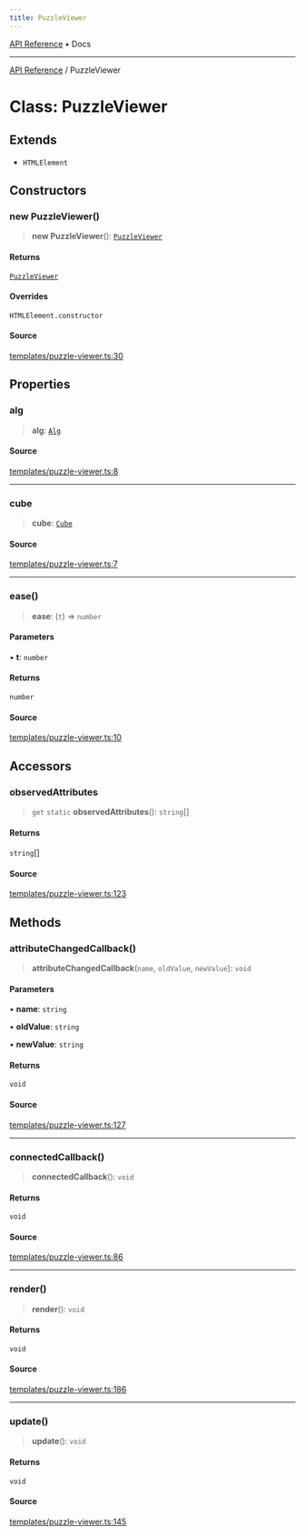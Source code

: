 ```yaml
---
title: PuzzleViewer
---
```


[API Reference](/docs/api/) • Docs

***

[API Reference](/docs/api/) / PuzzleViewer

# Class: PuzzleViewer

## Extends

- `HTMLElement`

## Constructors

### new PuzzleViewer()

> **new PuzzleViewer**(): [`PuzzleViewer`](/docs/api/classes/PuzzleViewer)

#### Returns

[`PuzzleViewer`](/docs/api/classes/PuzzleViewer)

#### Overrides

`HTMLElement.constructor`

#### Source

[templates/puzzle-viewer.ts:30](https://github.com/BrouxtForce/cubelib/blob/46235e0efd69874517537607aff50e6e913dc207/src/templates/puzzle-viewer.ts#L30)

## Properties

### alg

> **alg**: [`Alg`](/docs/api/classes/Alg)

#### Source

[templates/puzzle-viewer.ts:8](https://github.com/BrouxtForce/cubelib/blob/46235e0efd69874517537607aff50e6e913dc207/src/templates/puzzle-viewer.ts#L8)

***

### cube

> **cube**: [`Cube`](/docs/api/classes/Cube)

#### Source

[templates/puzzle-viewer.ts:7](https://github.com/BrouxtForce/cubelib/blob/46235e0efd69874517537607aff50e6e913dc207/src/templates/puzzle-viewer.ts#L7)

***

### ease()

> **ease**: (`t`) => `number`

#### Parameters

• **t**: `number`

#### Returns

`number`

#### Source

[templates/puzzle-viewer.ts:10](https://github.com/BrouxtForce/cubelib/blob/46235e0efd69874517537607aff50e6e913dc207/src/templates/puzzle-viewer.ts#L10)

## Accessors

### observedAttributes

> `get` `static` **observedAttributes**(): `string`[]

#### Returns

`string`[]

#### Source

[templates/puzzle-viewer.ts:123](https://github.com/BrouxtForce/cubelib/blob/46235e0efd69874517537607aff50e6e913dc207/src/templates/puzzle-viewer.ts#L123)

## Methods

### attributeChangedCallback()

> **attributeChangedCallback**(`name`, `oldValue`, `newValue`): `void`

#### Parameters

• **name**: `string`

• **oldValue**: `string`

• **newValue**: `string`

#### Returns

`void`

#### Source

[templates/puzzle-viewer.ts:127](https://github.com/BrouxtForce/cubelib/blob/46235e0efd69874517537607aff50e6e913dc207/src/templates/puzzle-viewer.ts#L127)

***

### connectedCallback()

> **connectedCallback**(): `void`

#### Returns

`void`

#### Source

[templates/puzzle-viewer.ts:86](https://github.com/BrouxtForce/cubelib/blob/46235e0efd69874517537607aff50e6e913dc207/src/templates/puzzle-viewer.ts#L86)

***

### render()

> **render**(): `void`

#### Returns

`void`

#### Source

[templates/puzzle-viewer.ts:186](https://github.com/BrouxtForce/cubelib/blob/46235e0efd69874517537607aff50e6e913dc207/src/templates/puzzle-viewer.ts#L186)

***

### update()

> **update**(): `void`

#### Returns

`void`

#### Source

[templates/puzzle-viewer.ts:145](https://github.com/BrouxtForce/cubelib/blob/46235e0efd69874517537607aff50e6e913dc207/src/templates/puzzle-viewer.ts#L145)
